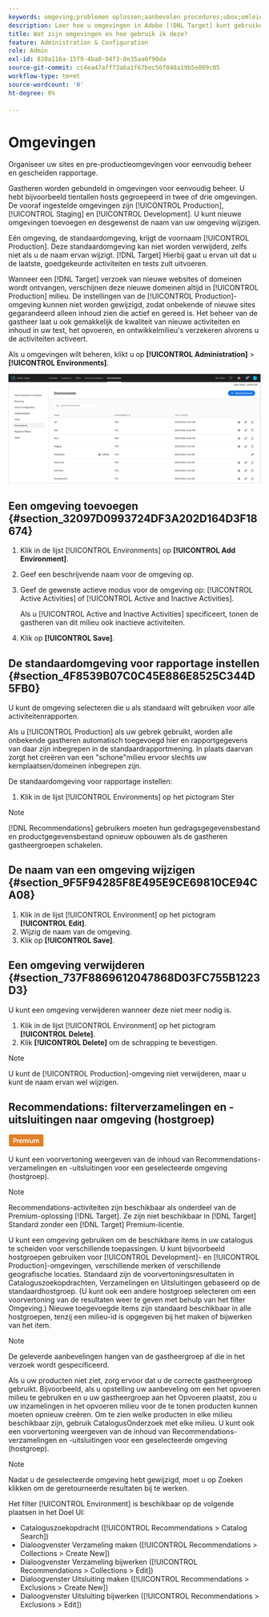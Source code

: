 ```yaml
---
keywords: omgeving;problemen oplossen;aanbevolen procedures;ubox;omleiding;omleiding;whitelist;blacklist;lijst van gewezen personen;lijst van gewenste personen
description: Leer hoe u omgevingen in Adobe [!DNL Target] kunt gebruiken om uw sites en pre-productieomgevingen te ordenen voor eenvoudig beheer en gescheiden rapportering.
title: Wat zijn omgevingen en hoe gebruik ik deze?
feature: Administration & Configuration
role: Admin
exl-id: 820a116a-15f9-4ba0-94f3-8e35aa0f90da
source-git-commit: cc4ea47aff73a6a1f67bec56f048a19b5e009c05
workflow-type: tm+mt
source-wordcount: '0'
ht-degree: 0%

---
```


# Omgevingen

Organiseer uw sites en pre-productieomgevingen voor eenvoudig beheer en gescheiden rapportage.

Gastheren worden gebundeld in omgevingen voor eenvoudig beheer. U hebt bijvoorbeeld tientallen hosts gegroepeerd in twee of drie omgevingen. De vooraf ingestelde omgevingen zijn [!UICONTROL Production], [!UICONTROL Staging] en [!UICONTROL Development]. U kunt nieuwe omgevingen toevoegen en desgewenst de naam van uw omgeving wijzigen.

Eén omgeving, de standaardomgeving, krijgt de voornaam [!UICONTROL Production]. Deze standaardomgeving kan niet worden verwijderd, zelfs niet als u de naam ervan wijzigt. [!DNL Target] Hierbij gaat u ervan uit dat u de laatste, goedgekeurde activiteiten en tests zult uitvoeren.

Wanneer een [!DNL Target] verzoek van nieuwe websites of domeinen wordt ontvangen, verschijnen deze nieuwe domeinen altijd in [!UICONTROL Production] milieu. De instellingen van de [!UICONTROL Production]-omgeving kunnen niet worden gewijzigd, zodat onbekende of nieuwe sites gegarandeerd alleen inhoud zien die actief en gereed is. Het beheer van de gastheer laat u ook gemakkelijk de kwaliteit van nieuwe activiteiten en inhoud in uw test, het opvoeren, en ontwikkelmilieu&#39;s verzekeren alvorens u de activiteiten activeert.

Als u omgevingen wilt beheren, klikt u op **[!UICONTROL Administration]** > **[!UICONTROL Environments]**.

![Lijst met omgevingen](/help/administrating-target/assets/environments.png)

## Een omgeving toevoegen {#section_32097D0993724DF3A202D164D3F18674}

1. Klik in de lijst [!UICONTROL Environments] op **[!UICONTROL Add Environment]**.
1. Geef een beschrijvende naam voor de omgeving op.
1. Geef de gewenste actieve modus voor de omgeving op: [!UICONTROL Active Activities] of [!UICONTROL Active and Inactive Activities].

   Als u [!UICONTROL Active and Inactive Activities] specificeert, tonen de gastheren van dit milieu ook inactieve activiteiten.

1. Klik op **[!UICONTROL Save]**.

## De standaardomgeving voor rapportage instellen {#section_4F8539B07C0C45E886E8525C344D5FB0}

U kunt de omgeving selecteren die u als standaard wilt gebruiken voor alle activiteitenrapporten.

Als u [!UICONTROL Production] als uw gebrek gebruikt, worden alle onbekende gastheren automatisch toegevoegd hier en rapportgegevens van daar zijn inbegrepen in de standaardrapportmening. In plaats daarvan zorgt het creëren van een &quot;schone&quot;milieu ervoor slechts uw kernplaatsen/domeinen inbegrepen zijn.

De standaardomgeving voor rapportage instellen:

1. Klik in de lijst [!UICONTROL Environments] op het pictogram Ster

>[!NOTE]
>
>[!DNL Recommendations] gebruikers moeten hun gedragsgegevensbestand en productgegevensbestand opnieuw opbouwen als de gastheren gastheergroepen schakelen.

## De naam van een omgeving wijzigen {#section_9F5F94285F8E495E9CE69810CE94CA08}

1. Klik in de lijst [!UICONTROL Environment] op het pictogram **[!UICONTROL Edit]**.
1. Wijzig de naam van de omgeving.
1. Klik op **[!UICONTROL Save]**.

## Een omgeving verwijderen {#section_737F8869612047868D03FC755B1223D3}

U kunt een omgeving verwijderen wanneer deze niet meer nodig is.

1. Klik in de lijst [!UICONTROL Environment] op het pictogram **[!UICONTROL Delete]**.
1. Klik **[!UICONTROL Delete]** om de schrapping te bevestigen.

>[!NOTE]
>
>U kunt de [!UICONTROL Production]-omgeving niet verwijderen, maar u kunt de naam ervan wel wijzigen.

## Recommendations: filterverzamelingen en -uitsluitingen naar omgeving (hostgroep)

![Premium badge](/help/assets/premium.png)

U kunt een voorvertoning weergeven van de inhoud van Recommendations-verzamelingen en -uitsluitingen voor een geselecteerde omgeving (hostgroep).

>[!NOTE]
>
>Recommendations-activiteiten zijn beschikbaar als onderdeel van de Premium-oplossing [!DNL Target]. Ze zijn niet beschikbaar in [!DNL Target] Standard zonder een [!DNL Target] Premium-licentie.

U kunt een omgeving gebruiken om de beschikbare items in uw catalogus te scheiden voor verschillende toepassingen. U kunt bijvoorbeeld hostgroepen gebruiken voor [!UICONTROL Development]- en [!UICONTROL Production]-omgevingen, verschillende merken of verschillende geografische locaties. Standaard zijn de voorvertoningsresultaten in Cataloguszoekopdrachten, Verzamelingen en Uitsluitingen gebaseerd op de standaardhostgroep. (U kunt ook een andere hostgroep selecteren om een voorvertoning van de resultaten weer te geven met behulp van het filter Omgeving.) Nieuwe toegevoegde items zijn standaard beschikbaar in alle hostgroepen, tenzij een milieu-id is opgegeven bij het maken of bijwerken van het item.

>[!NOTE]
>
>De geleverde aanbevelingen hangen van de gastheergroep af die in het verzoek wordt gespecificeerd.


Als u uw producten niet ziet, zorg ervoor dat u de correcte gastheergroep gebruikt. Bijvoorbeeld, als u opstelling uw aanbeveling om een het opvoeren milieu te gebruiken en u uw gastheergroep aan het Opvoeren plaatst, zou u uw inzamelingen in het opvoeren milieu voor de te tonen producten kunnen moeten opnieuw creëren. Om te zien welke producten in elke milieu beschikbaar zijn, gebruik CatalogusOnderzoek met elke milieu. U kunt ook een voorvertoning weergeven van de inhoud van Recommendations-verzamelingen en -uitsluitingen voor een geselecteerde omgeving (hostgroep).

>[!NOTE]
>Nadat u de geselecteerde omgeving hebt gewijzigd, moet u op Zoeken klikken om de geretourneerde resultaten bij te werken.

Het filter [!UICONTROL Environment] is beschikbaar op de volgende plaatsen in het Doel UI:

* Cataloguszoekopdracht ([!UICONTROL Recommendations > Catalog Search])
* Dialoogvenster Verzameling maken ([!UICONTROL Recommendations > Collections > Create New])
* Dialoogvenster Verzameling bijwerken ([!UICONTROL Recommendations > Collections > Edit])
* Dialoogvenster Uitsluiting maken ([!UICONTROL Recommendations > Exclusions > Create New])
* Dialoogvenster Uitsluiting bijwerken ([!UICONTROL Recommendations > Exclusions > Edit])
